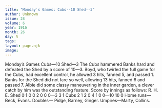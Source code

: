 ```yaml
---
title: "Monday’s Games: Cubs--10 Shed--3"
author: Unknown
issue: 28
volume: 6
year: 1916
month: 26
day: V
tags:
layout: page.njk
image:
---
```

Monday’s Games    Cubs—10 Shed—3       The Cubs hammered Banks hard and defeated the Shed by a score of 10—3.       Boyd, who twirled the full game for the Cubs, had excellent control, he allowed 3 hits, fanned 5, and passed 1.       Banks for the Shed did not fare so well, allowing 13 hits, fanned 6 and passed 7.       Albie did some classy maneuvering in the inner garden, a clever catch by him was the outstanding feature.       Score by innings as follows:       R. H. E. Shed 0 1 0 0 2 0 0 0—3 3 1 Cubs 2 1 2 0 4 1 0  0—10 10 0      Home runs—Beck, Evans.       Doubles— Pidge, Barney, Ginger.       Umpires—Marty, Collins.




